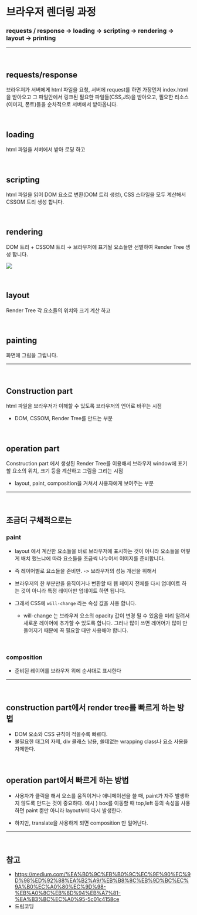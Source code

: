 # 브라우저 렌더링 과정
### requests / response -> loading -> scripting -> rendering -> layout -> printing

***
<br>

## requests/response
브라우저가 서버에게 html 파일을 요청, 서버에 request를 하면 가장먼저 index.html을 받아오고 그 파일안에서 링크된 필요한 파일들(CSS,JS)을 받아오고, 필요한 리소스(이미지, 폰트)들을 순차적으로 서버에서 받아옵니다.

<br>

## loading
html 파일을 서버에서 받아 로딩 하고

<br>

## scripting 
html 파일을 읽어 DOM 요소로 변환(DOM 트리 생성), CSS 스타일을 모두 계산해서 CSSOM 트리 생성 합니다.

<br>

## rendering
DOM 트리 + CSSOM 트리 → 브라우저에 표기될 요소들만 선별하여 Render Tree 생성 합니다.

![](https://velog.velcdn.com/images/hoho_0815/post/f7020753-6e5b-43d1-bac7-1b94fd54d1fb/image.png)


<br>


## layout 
Render Tree 각 요소들의 위치와 크기 계산 하고


<br>

## painting
화면에 그림을 그립니다.

***
<br>

## Construction part

html 파일을 브라우저가 이해할 수 있도록 브라우저의 언어로 바꾸는 시점
- DOM, CSSOM, Render Tree를 만드는 부분


<br>

## operation part
Construction part 에서 생성된 Render Tree를 이용해서 브라우저 window에 표기할 요소의 위치, 크기 등을 계산하고 그림을 그리는 시점

- layout, paint, composition을 거쳐서 사용자에게 보여주는 부분

***
<br>

## 조금더 구체적으로는
### paint 

- layout 에서 계산한 요소들을 바로 브라우저에 표시하는 것이 아니라 요소들을 어떻게 배치 했느냐에 따라 요소들을 조금씩 나누어서 이미지를 준비합니다.
- 즉 레이어별로 요소들을 준비만. -> 브라우저의 성능 개선을 위해서
- 브라우저의 한 부분만을 움직이거나 변환할 때 웹 페이지 전체를 다시 업데이트 하는 것이 아니라 특정 레이어만 업데이트 하면 됩니다.
- 그래서 CSS에 `will-change` 라는 속성 값을 사용 합니다.

    - will-change 는 브라우저 요소의 opacity 값이 변경 될 수 있음을 미리 알려서 새로운 레이어에 추가할 수 있도록 합니다. 그러나 많이 쓰면 레어어가 많이 만들어지기 때문에 꼭 필요할 때만 사용해야 합니다.

<br>

### composition 
- 준비된 레이어를 브라우저 위에 순서대로 표시한다

***
<br>

## construction part에서 render tree를 빠르게 하는 방법

- DOM 요소와 CSS 규칙이 적을수록 빠르다.
- 불필요한 태그의 자제, div 클래스 남용, 쓸데없는 wrapping class나 요소 사용을 자제한다.

​

## operation part에서 빠르게 하는 방법

- 사용자가 클릭을 해서 요소를 움직이거나 애니메이션을 쓸 때, paint가 자주 발생하지 않도록 만드는 것이 중요하다.
예시 ) box를 이동할 때 top,left 등의 속성을 사용하면 paint 뿐만 아니라 layout부터 다시 발생한다.

- 하지만, translate을 사용하게 되면 composition 만 일어난다.

***
<br>

## 참고
- https://medium.com/%EA%B0%9C%EB%B0%9C%EC%9E%90%EC%9D%98%ED%92%88%EA%B2%A9/%EB%B8%8C%EB%9D%BC%EC%9A%B0%EC%A0%80%EC%9D%98-%EB%A0%8C%EB%8D%94%EB%A7%81-%EA%B3%BC%EC%A0%95-5c01c4158ce
- 드림코딩